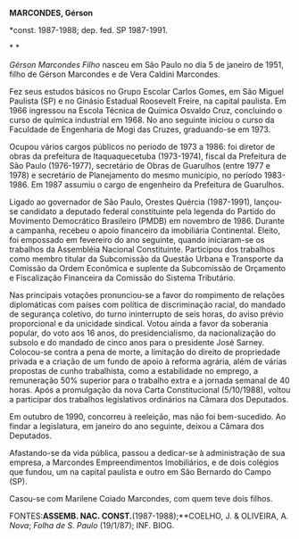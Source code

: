 **MARCONDES, Gérson**

\*const. 1987-1988; dep. fed. SP 1987-1991.

* *

*Gérson Marcondes Filho* nasceu em São Paulo no dia 5 de janeiro de
1951, filho de Gérson Marcondes e de Vera Caldini Marcondes.

Fez seus estudos básicos no Grupo Escolar Carlos Gomes, em São Miguel
Paulista (SP) e no Ginásio Estadual Roosevelt Freire, na capital
paulista. Em 1966 ingressou na Escola Técnica de Química Osvaldo Cruz,
concluindo o curso de química industrial em 1968. No ano seguinte
iniciou o curso da Faculdade de Engenharia de Mogi das Cruzes,
graduando-se em 1973.

Ocupou vários cargos públicos no período de 1973 a 1986: foi diretor de
obras da prefeitura de Itaquaquecetuba (1973-1974), fiscal da Prefeitura
de São Paulo (1976-1977), secretário de Obras de Guarulhos (entre 1977 e
1978) e secretário de Planejamento do mesmo município, no período
1983-1986. Em 1987 assumiu o cargo de engenheiro da Prefeitura de
Guarulhos.

Ligado ao governador de São Paulo, Orestes Quércia (1987-1991),
lançou-se candidato a deputado federal constituinte pela legenda do
Partido do Movimento Democrático Brasileiro (PMDB) em novembro de 1986.
Durante a campanha, recebeu o apoio financeiro da imobiliária
Continental. Eleito, foi empossado em fevereiro do ano seguinte, quando
iniciaram-se os trabalhos da Assembléia Nacional Constituinte.
Participou dos trabalhos como membro titular da Subcomissão da Questão
Urbana e Transporte da Comissão da Ordem Econômica e suplente da
Subcomissão de Orçamento e Fiscalização Financeira da Comissão do
Sistema Tributário.

Nas principais votações pronunciou-se a favor do rompimento de relações
diplomáticas com países com política de discriminação racial, do mandado
de segurança coletivo, do turno ininterrupto de seis horas, do aviso
prévio proporcional e da unicidade sindical. Votou ainda a favor da
soberania popular, do voto aos 16 anos, do presidencialismo, da
nacionalização do subsolo e do mandado de cinco anos para o presidente
José Sarney. Colocou-se contra a pena de morte, a limitação do direito
de propriedade privada e a criação de um fundo de apoio à reforma
agrária, além de várias propostas de cunho trabalhista, como a
estabilidade no emprego, a remuneração 50% superior para o trabalho
extra e a jornada semanal de 40 horas. Após a promulgação da nova Carta
Constitucional (5/10/1988), voltou a participar dos trabalhos
legislativos ordinários na Câmara dos Deputados.

Em outubro de 1990, concorreu à reeleição, mas não foi bem-sucedido. Ao
findar a legislatura, em janeiro do ano seguinte, deixou a Câmara dos
Deputados.

Afastando-se da vida pública, passou a dedicar-se à administração de sua
empresa, a Marcondes Empreendimentos Imobiliários, e de dois colégios
que fundou, um na capital paulista e outro em São Bernardo do Campo
(SP).

Casou-se com Marilene Coiado Marcondes, com quem teve dois filhos.

FONTES:**ASSEMB. NAC. CONST.**(1987-1988);**COELHO, J. & OLIVEIRA, A.
*Nova*; *Folha de S. Paulo* (19/1/87); INF. BIOG.

 
